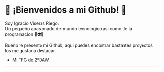 # 🐸 ¡Bienvenidos a mi Github! 🐸

Soy Ignacio Viseras Riego.<br/>
Un pequeño apasionado del mundo tecnologico asi como de la programacion 👾👽👾

Bueno te presento mi Github, aqui puedes encontrar bastantes proyectos los me gustaria destacar.

- [Mi TFG de 2ºDAW](link=https://github.com/ignacioviseras/01_Hospital_TFG.git)
<hr/>


<!--
**ignacioviseras/ignacioviseras** is a ✨ _special_ ✨ repository because its `README.md` (this file) appears on your GitHub profile.

Here are some ideas to get you started:

- 🔭 I’m currently working on ...
- 🌱 I’m currently learning ...
- 👯 I’m looking to collaborate on ...
- 🤔 I’m looking for help with ...
- 💬 Ask me about ...
- 📫 How to reach me: ...
- 😄 Pronouns: ...
- ⚡ Fun fact: ...
-->
